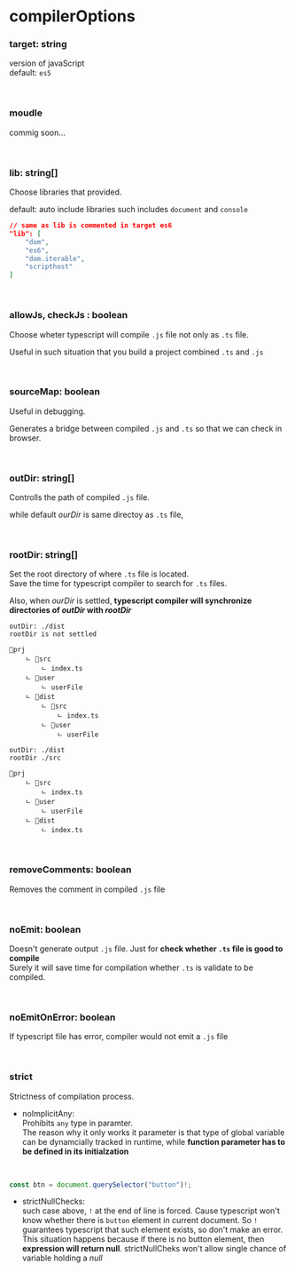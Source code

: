 # compilerOptions

### target: string

version of javaScript  
default: `es5`

<br/>

### moudle

commig soon...

<br/>

### lib: string[]

Choose libraries that provided.

default: auto include libraries such includes `document` and `console`

```json
// same as lib is commented in target es6
"lib": [
    "dom",
    "es6",
    "dom.iterable",
    "scripthost"
]
```

<br/>

### allowJs, checkJs : boolean

Choose wheter typescript will compile `.js` file not only as `.ts` file.

Useful in such situation that you build a project combined `.ts` and `.js`

<br/>

### sourceMap: boolean

Useful in debugging.

Generates a bridge between compiled `.js` and `.ts` so that we can check in browser.

<br/>

### outDir: string[]

Controlls the path of compiled `.js` file.

while default _ourDir_ is same directoy as `.ts` file,

<br/>

### rootDir: string[]

Set the root directory of where `.ts` file is located.  
Save the time for typescript compiler to search for `.ts` files.

Also, when _ourDir_ is settled, **typescript compiler will synchronize directories of _outDir_ with _rootDir_**

```
outDir: ./dist
rootDir is not settled

📂prj
    ㄴ 📂src
        ㄴ index.ts
    ㄴ 📂user
        ㄴ userFile
    ㄴ 📂dist
        ㄴ 📂src
            ㄴ index.ts
        ㄴ 📂user
            ㄴ userFile
```

```
outDir: ./dist
rootDir ./src

📂prj
    ㄴ 📂src
        ㄴ index.ts
    ㄴ 📂user
        ㄴ userFile
    ㄴ 📂dist
        ㄴ index.ts
```

<br/>

### removeComments: boolean

Removes the comment in compiled `.js` file

<br/>

### noEmit: boolean

Doesn't generate output `.js` file. Just for **check whether `.ts` file is good to compile**  
Surely it will save time for compilation whether `.ts` is validate to be compiled.

<br/>

### noEmitOnError: boolean

If typescript file has error, compiler would not emit a `.js` file

<br/>

### strict

Strictness of compilation process.

- noImplicitAny:  
  Prohibits `any` type in paramter.  
   The reason why it only works it parameter is that type of global variable can be dynamcially tracked in runtime, while **function parameter has to be defined in its initialzation**

<br/>

```ts
const btn = document.querySelector("button")!;
```

- strictNullChecks:  
  such case above, `!` at the end of line is forced. Cause typescript won't know whether there is `button` element in current document. So `!` guarantees typescript that such element exists, so don't make an error.  
  This situation happens because if there is no button element, then **expression will return null**. strictNullCheks won't allow single chance of variable holding a _null_

